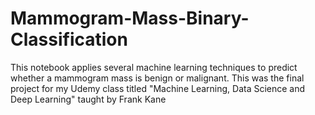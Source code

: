 # Mammogram-Mass-Binary-Classification

This notebook applies several machine learning techniques to predict whether a mammogram mass is benign or malignant. This was the final project for my Udemy class titled "Machine Learning, Data Science and Deep Learning" taught by Frank Kane

